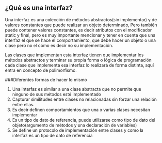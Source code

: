 ## ¿Qué es una interfaz?
Una interfaz es una colección de métodos abstractos(sin implementar) y de valores constantes que puede realizar
un objeto determinado, Pero también puede contener valores constantes, es decir atributos con el modificador
static y final, pero es muy importante mencionar y tener en cuenta que una interfaz el que se hace el
comportamiento, que debe hacer un objeto o una clase pero no el cómo es decir no su implementación.

Las clases que implementan esta interfaz tienen que implementar los métodos abstractos y terminar su propia forma 
o lógica de programación cada clase que implementa esa interfaz lo realizará de forma distinta, aquí entra en concepto 
de polimorfismo.

###Diferentes formas de hacer lo mismo

1. Una interfaz es similar a una clase abstracta que no permite que ninguno de sus métodos esté implementado
2. Capturar similitudes entre clases no relacionadas sin forzar una relación entre ellas.
3. Es decir definen comportamientos que una o varias clases necesitan implementar
4. Es un tipo de dato de referencia, puede utilizarse como tipo de dato del objeto(argumento de métodos y una 
   declaración de variables) 
5. Se define un protocolo de implementación entre clases y como la interfaz es un tipo de dato de referencia 
   